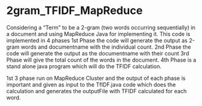 # 2gram_TFIDF_MapReduce
Considering a “Term” to be a 2-gram (two words occurring sequentially) in a document and using MapReduce Java for implementing it. This code is implemented in 4 phases 
1st Phase the code will generate the output as 2-gram words and documentname with the individual count.
2nd Phase the code will generate the output as the documentname with their count 
3rd Phase will give the total count of the words in the document.
4th Phase is a stand alone java program which will do the TFIDF calculation.

1st 3 phase run on MapReduce Cluster and the output of each phase is important and given as input to the TfIDF.java code which does the calculation and generates the outputFile with TFIDF calculated for each word.
